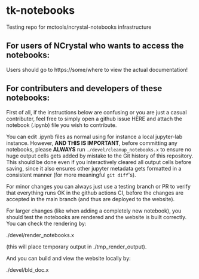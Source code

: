 # tk-notebooks
Testing repo for mctools/ncrystal-notebooks infrastructure

## For users of NCrystal who wants to access the notebooks:

Users should go to https://some/where to view the actual documentation!

## For contributers and developers of these notebooks:

First of all, if the instructions below are confusing or you are just a casual contributer, feel free to simply open a github issue HERE and attach the notebook (.ipynb) file you wish to contribute.

You can edit .ipynb files as normal using for instance a local jupyter-lab instance. However, **AND THIS IS IMPORTANT**, before committing any notebooks, please **ALWAYS** run `./devel/cleanup_notebooks.x` to ensure no huge output cells gets added by mistake to the Git history of this repository. This should be done even if you interactively cleared all output cells before saving, since it also ensures other jupyter metadata gets formatted in a consistent manner (for more meaningful `git diff`'s).

For minor changes you can always just use a testing branch or PR to verify that everything runs OK in the github actions CI, before the changes are accepted in the main branch (and thus are deployed to the website).

For larger changes (like when adding a completely new notebook), you should test the notebooks are rendered and the website is built correctly. You can check the rendering by:

./devel/render_notebooks.x

(this will place temporary output in ./tmp_render_output).

And you can build and view the website locally by:

./devel/bld_doc.x
